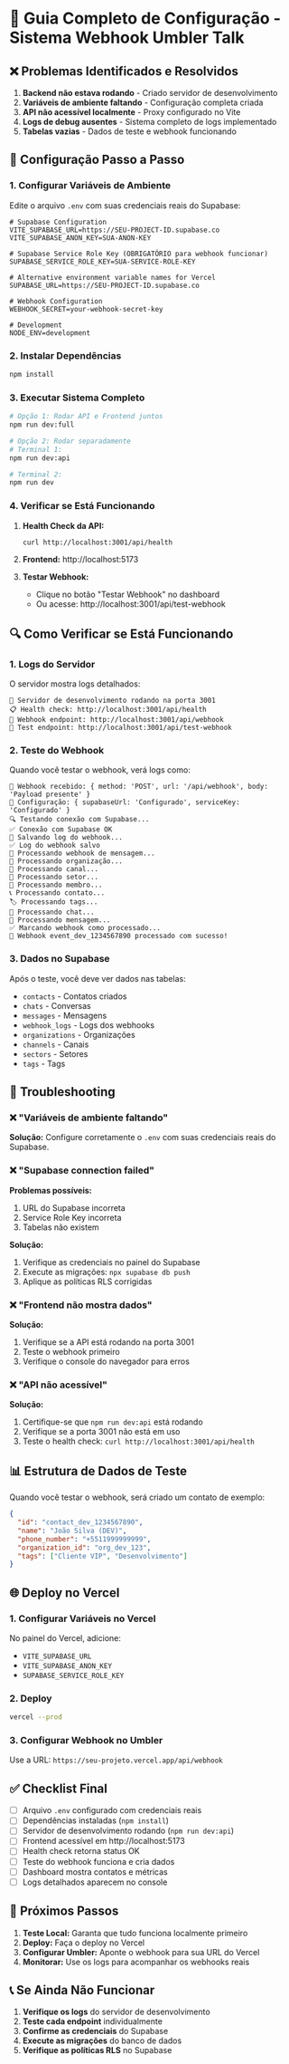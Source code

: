 # 🚀 Guia Completo de Configuração - Sistema Webhook Umbler Talk

## ❌ Problemas Identificados e Resolvidos

1. **Backend não estava rodando** - Criado servidor de desenvolvimento
2. **Variáveis de ambiente faltando** - Configuração completa criada
3. **API não acessível localmente** - Proxy configurado no Vite
4. **Logs de debug ausentes** - Sistema completo de logs implementado
5. **Tabelas vazias** - Dados de teste e webhook funcionando

## 🔧 Configuração Passo a Passo

### 1. **Configurar Variáveis de Ambiente**

Edite o arquivo `.env` com suas credenciais reais do Supabase:

```env
# Supabase Configuration
VITE_SUPABASE_URL=https://SEU-PROJECT-ID.supabase.co
VITE_SUPABASE_ANON_KEY=SUA-ANON-KEY

# Supabase Service Role Key (OBRIGATÓRIO para webhook funcionar)
SUPABASE_SERVICE_ROLE_KEY=SUA-SERVICE-ROLE-KEY

# Alternative environment variable names for Vercel
SUPABASE_URL=https://SEU-PROJECT-ID.supabase.co

# Webhook Configuration
WEBHOOK_SECRET=your-webhook-secret-key

# Development
NODE_ENV=development
```

### 2. **Instalar Dependências**

```bash
npm install
```

### 3. **Executar Sistema Completo**

```bash
# Opção 1: Rodar API e Frontend juntos
npm run dev:full

# Opção 2: Rodar separadamente
# Terminal 1:
npm run dev:api

# Terminal 2:
npm run dev
```

### 4. **Verificar se Está Funcionando**

1. **Health Check da API:**
   ```bash
   curl http://localhost:3001/api/health
   ```

2. **Frontend:** http://localhost:5173

3. **Testar Webhook:**
   - Clique no botão "Testar Webhook" no dashboard
   - Ou acesse: http://localhost:3001/api/test-webhook

## 🔍 Como Verificar se Está Funcionando

### 1. **Logs do Servidor**
O servidor mostra logs detalhados:
```
🚀 Servidor de desenvolvimento rodando na porta 3001
📋 Health check: http://localhost:3001/api/health
🔗 Webhook endpoint: http://localhost:3001/api/webhook
🧪 Test endpoint: http://localhost:3001/api/test-webhook
```

### 2. **Teste do Webhook**
Quando você testar o webhook, verá logs como:
```
🔔 Webhook recebido: { method: 'POST', url: '/api/webhook', body: 'Payload presente' }
🔧 Configuração: { supabaseUrl: 'Configurado', serviceKey: 'Configurado' }
🔍 Testando conexão com Supabase...
✅ Conexão com Supabase OK
💾 Salvando log do webhook...
✅ Log do webhook salvo
🔄 Processando webhook de mensagem...
👥 Processando organização...
📱 Processando canal...
🏢 Processando setor...
👤 Processando membro...
📞 Processando contato...
🏷️ Processando tags...
💬 Processando chat...
💌 Processando mensagem...
✅ Marcando webhook como processado...
🎉 Webhook event_dev_1234567890 processado com sucesso!
```

### 3. **Dados no Supabase**
Após o teste, você deve ver dados nas tabelas:
- `contacts` - Contatos criados
- `chats` - Conversas
- `messages` - Mensagens
- `webhook_logs` - Logs dos webhooks
- `organizations` - Organizações
- `channels` - Canais
- `sectors` - Setores
- `tags` - Tags

## 🚨 Troubleshooting

### ❌ "Variáveis de ambiente faltando"
**Solução:** Configure corretamente o `.env` com suas credenciais reais do Supabase.

### ❌ "Supabase connection failed"
**Problemas possíveis:**
1. URL do Supabase incorreta
2. Service Role Key incorreta
3. Tabelas não existem

**Solução:**
1. Verifique as credenciais no painel do Supabase
2. Execute as migrações: `npx supabase db push`
3. Aplique as políticas RLS corrigidas

### ❌ "Frontend não mostra dados"
**Solução:**
1. Verifique se a API está rodando na porta 3001
2. Teste o webhook primeiro
3. Verifique o console do navegador para erros

### ❌ "API não acessível"
**Solução:**
1. Certifique-se que `npm run dev:api` está rodando
2. Verifique se a porta 3001 não está em uso
3. Teste o health check: `curl http://localhost:3001/api/health`

## 📊 Estrutura de Dados de Teste

Quando você testar o webhook, será criado um contato de exemplo:

```json
{
  "id": "contact_dev_1234567890",
  "name": "João Silva (DEV)",
  "phone_number": "+5511999999999",
  "organization_id": "org_dev_123",
  "tags": ["Cliente VIP", "Desenvolvimento"]
}
```

## 🌐 Deploy no Vercel

### 1. **Configurar Variáveis no Vercel**
No painel do Vercel, adicione:
- `VITE_SUPABASE_URL`
- `VITE_SUPABASE_ANON_KEY`
- `SUPABASE_SERVICE_ROLE_KEY`

### 2. **Deploy**
```bash
vercel --prod
```

### 3. **Configurar Webhook no Umbler**
Use a URL: `https://seu-projeto.vercel.app/api/webhook`

## ✅ Checklist Final

- [ ] Arquivo `.env` configurado com credenciais reais
- [ ] Dependências instaladas (`npm install`)
- [ ] Servidor de desenvolvimento rodando (`npm run dev:api`)
- [ ] Frontend acessível em http://localhost:5173
- [ ] Health check retorna status OK
- [ ] Teste do webhook funciona e cria dados
- [ ] Dashboard mostra contatos e métricas
- [ ] Logs detalhados aparecem no console

## 🎯 Próximos Passos

1. **Teste Local:** Garanta que tudo funciona localmente primeiro
2. **Deploy:** Faça o deploy no Vercel
3. **Configurar Umbler:** Aponte o webhook para sua URL do Vercel
4. **Monitorar:** Use os logs para acompanhar os webhooks reais

## 📞 Se Ainda Não Funcionar

1. **Verifique os logs** do servidor de desenvolvimento
2. **Teste cada endpoint** individualmente
3. **Confirme as credenciais** do Supabase
4. **Execute as migrações** do banco de dados
5. **Verifique as políticas RLS** no Supabase